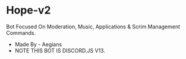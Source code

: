 # Hope-v2
Bot Focused On Moderation, Music, Applications & Scrim Management Commands.

- Made By - Aegians
- NOTE THIS BOT IS DISCORD.JS V13.
